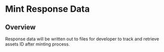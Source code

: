 # Mint Response Data 

## Overview
Response data will be written out to files for developer to track and retrieve assets ID after minting process.
